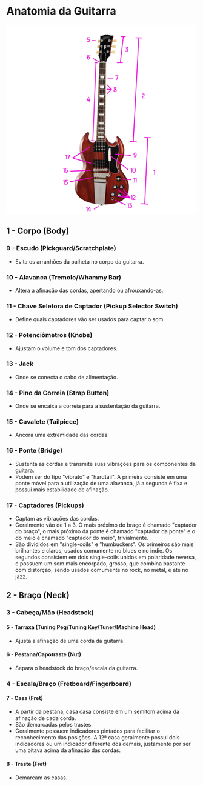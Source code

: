 # Anatomia da Guitarra

<div align="center">
	<img src="../../assets/images/guitar.png" height="500px"/>
</div>

## 1 - Corpo (Body)

### 9 - Escudo (Pickguard/Scratchplate)

-   Evita os arranhões da palheta no corpo da guitarra.

### 10 - Alavanca (Tremolo/Whammy Bar)

-   Altera a afinação das cordas, apertando ou afrouxando-as.

### 11 - Chave Seletora de Captador (Pickup Selector Switch)

-   Define quais captadores vão ser usados para captar o som.

### 12 - Potenciômetros (Knobs)

-   Ajustam o volume e tom dos captadores.

### 13 - Jack

-   Onde se conecta o cabo de alimentação.

### 14 - Pino da Correia (Strap Button)

-   Onde se encaixa a correia para a sustentação da guitarra.

### 15 - Cavalete (Tailpiece)

-   Ancora uma extremidade das cordas.

### 16 - Ponte (Bridge)

-   Sustenta as cordas e transmite suas vibrações para os componentes da guitara.
-   Podem ser do tipo "vibrato" e "hardtail". A primeira consiste em uma ponte móvel para a utilização de uma alavanca, já a segunda é fixa e possui mais estabilidade de afinação.

### 17 - Captadores (Pickups)

-   Captam as vibrações das cordas.
-   Geralmente vão de 1 a 3. O mais próximo do braço é chamado "captador do braço", o mais próximo da ponte é chamado "captador da ponte" e o do meio é chamado "captador do meio", trivialmente.
-   São divididos em "single-coils" e "humbuckers". Os primeiros são mais brilhantes e claros, usados comumente no blues e no indie. Os segundos consistem em dois single-coils unidos em polaridade reversa, e possuem um som mais encorpado, grosso, que combina bastante com distorção, sendo usados comumente no rock, no metal, e até no jazz.

## 2 - Braço (Neck)

### 3 - Cabeça/Mão (Headstock)

#### 5 - Tarraxa (Tuning Peg/Tuning Key/Tuner/Machine Head)

-   Ajusta a afinação de uma corda da guitarra.

#### 6 - Pestana/Capotraste (Nut)

-   Separa o headstock do braço/escala da guitarra.

### 4 - Escala/Braço (Fretboard/Fingerboard)

#### 7 - Casa (Fret)

-   A partir da pestana, casa casa consiste em um semitom acima da afinação de cada corda.
-   São demarcadas pelos trastes.
-   Geralmente possuem indicadores pintados para facilitar o reconhecimento das posições. A 12ª casa geralmente possui dois indicadores ou um indicador diferente dos demais, justamente por ser uma oitava acima da afinação das cordas.

#### 8 - Traste (Fret)

-   Demarcam as casas.
